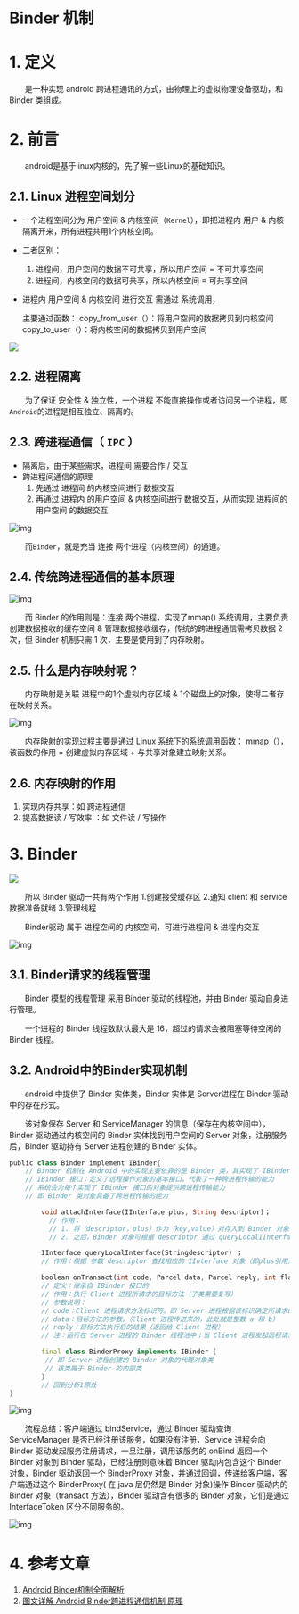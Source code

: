 # Binder 机制

# 1. 定义

　　是一种实现 android 跨进程通讯的方式，由物理上的虚拟物理设备驱动，和 Binder 类组成。

# 2. 前言

　　android是基于linux内核的，先了解一些Linux的基础知识。

## 2.1. Linux 进程空间划分

- 一个进程空间分为 用户空间 & 内核空间（`Kernel`），即把进程内 用户 & 内核 隔离开来，所有进程共用1个内核空间。

- 二者区别：

  1. 进程间，用户空间的数据不可共享，所以用户空间 = 不可共享空间
  2. 进程间，内核空间的数据可共享，所以内核空间 = 可共享空间

- 进程内 用户空间 & 内核空间 进行交互 需通过 系统调用，

  主要通过函数：
   copy_from_user（）：将用户空间的数据拷贝到内核空间
   copy_to_user（）：将内核空间的数据拷贝到用户空间

![](image/linux进程交换数据.png)

## 2.2. 进程隔离

　　为了保证 安全性 & 独立性，一个进程 不能直接操作或者访问另一个进程，即`Android`的进程是相互独立、隔离的。

## 2.3. 跨进程通信（ `IPC` ）

- 隔离后，由于某些需求，进程间 需要合作 / 交互
- 跨进程间通信的原理
  1. 先通过 进程间 的内核空间进行 数据交互
  2. 再通过 进程内 的用户空间 & 内核空间进行 数据交互，从而实现 进程间的用户空间 的数据交互

![img](https://upload-images.jianshu.io/upload_images/944365-f9565f881b81b911.png?imageMogr2/auto-orient/strip%7CimageView2/2)

　　而`Binder`，就是充当 连接 两个进程（内核空间）的通道。

## 2.4. 传统跨进程通信的基本原理

![img](image/跨进程通讯原理.png)

　　而 Binder 的作用则是：连接 两个进程，实现了mmap() 系统调用，主要负责 创建数据接收的缓存空间 & 管理数据接收缓存，传统的跨进程通信需拷贝数据 2 次，但 Binder 机制只需 1 次，主要是使用到了内存映射。

## 2.5. 什么是内存映射呢？

　　内存映射是关联 进程中的1个虚拟内存区域 & 1个磁盘上的对象，使得二者存在映射关系。

![img](image/内存映射原理.png)

　　内存映射的实现过程主要是通过 Linux 系统下的系统调用函数： mmap（），该函数的作用 = 创建虚拟内存区域 + 与共享对象建立映射关系。

## 2.6. 内存映射的作用

1. 实现内存共享：如 跨进程通信
2. 提高数据读 / 写效率 ：如 文件读 / 写操作

# 3. Binder

![](image/Binder实现跨进程通信.png)

　　所以 Binder 驱动一共有两个作用
 1.创建接受缓存区
 2.通知 client 和 service 数据准备就绪
 3.管理线程

　　Binder驱动 属于 进程空间的 内核空间，可进行进程间 & 进程内交互

![img](image/简单示意图.png)

## 3.1. Binder请求的线程管理

　　Binder 模型的线程管理 采用 Binder 驱动的线程池，并由 Binder 驱动自身进行管理。

　　一个进程的 Binder 线程数默认最大是 16，超过的请求会被阻塞等待空闲的 Binder 线程。

## 3.2. Android中的Binder实现机制

　　android 中提供了 Binder 实体类，Binder 实体是 Server进程在 Binder 驱动中的存在形式。

　　该对象保存 Server 和 ServiceManager 的信息（保存在内核空间中），Binder 驱动通过内核空间的 Binder 实体找到用户空间的 Server 对象，注册服务后，Binder 驱动持有 Server 进程创建的 Binder 实体。

```dart
public class Binder implement IBinder{
    // Binder 机制在 Android 中的实现主要依靠的是 Binder 类，其实现了 IBinder 接口
    // IBinder 接口：定义了远程操作对象的基本接口，代表了一种跨进程传输的能力
    // 系统会为每个实现了 IBinder 接口的对象提供跨进程传输能力
    // 即 Binder 类对象具备了跨进程传输的能力

        void attachInterface(IInterface plus, String descriptor)；
       	  // 作用：
          // 1. 将（descriptor，plus）作为（key,value）对存入到 Binder 对象中的一个 Map<String,IInterface> 对象中
          // 2. 之后，Binder 对象可根据 descriptor 通过 queryLocalIInterface（） 获得对应 IInterface 对象（即 plus）的引用，可依靠该引用完成对请求方法的调用

        IInterface queryLocalInterface(Stringdescriptor) ；
        // 作用：根据 参数 descriptor 查找相应的 IInterface 对象（即plus引用）

        boolean onTransact(int code, Parcel data, Parcel reply, int flags)；
        // 定义：继承自 IBinder 接口的
        // 作用：执行 Client 进程所请求的目标方法（子类需要复写）
        // 参数说明：
        // code：Client 进程请求方法标识符。即 Server 进程根据该标识确定所请求的目标方法
        // data：目标方法的参数。（Client 进程传进来的，此处就是整数 a 和 b）
        // reply：目标方法执行后的结果（返回给 Client 进程）
        // 注：运行在 Server 进程的 Binder 线程池中；当 Client 进程发起远程请求时，远程请求会要求系统底层执行回调该方法

        final class BinderProxy implements IBinder {
         // 即 Server 进程创建的 Binder 对象的代理对象类
         // 该类属于 Binder 的内部类
        }
        // 回到分析1原处
}
```

![img](image/绑定服务流程.png)

　　流程总结：客户端通过 bindService，通过 Binder 驱动查询 ServiceManager 是否已经注册该服务，如果没有注册，Service 进程会向 Binder 驱动发起服务注册请求，一旦注册，调用该服务的 onBind 返回一个 Binder 对象到 Binder 驱动，已经注册则意味着 Binder 驱动内包含这个 Binder 对象，Binder 驱动返回一个 BinderProxy 对象，并通过回调，传递给客户端，客户端通过这个 BinderProxy( 在 java 层仍然是 Binder 对象)操作 Binder 驱动内的 Binder 对象（transact 方法），Binder 驱动含有很多的 Binder 对象，它们是通过 InterfaceToken 区分不同服务的。

![img](image/Binder总示意图.png)

# 4. 参考文章

1. [Android Binder机制全面解析](https://www.jianshu.com/p/b5cc1ef9f917)
2. [图文详解 Android Binder跨进程通信机制 原理](https://www.cnblogs.com/xinmengwuheng/p/7070167.html)